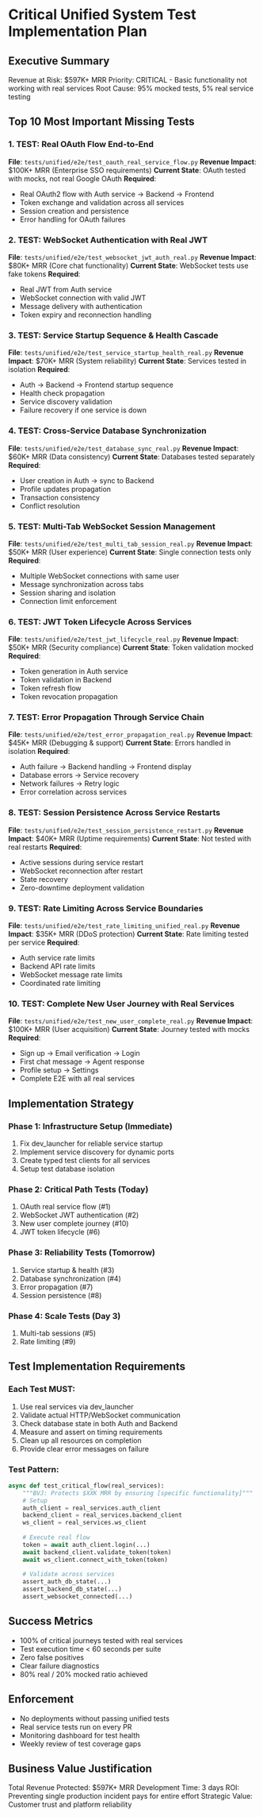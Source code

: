 # Critical Unified System Test Implementation Plan

## Executive Summary
Revenue at Risk: $597K+ MRR
Priority: CRITICAL - Basic functionality not working with real services
Root Cause: 95% mocked tests, 5% real service testing

## Top 10 Most Important Missing Tests

### 1. TEST: Real OAuth Flow End-to-End
**File**: `tests/unified/e2e/test_oauth_real_service_flow.py`
**Revenue Impact**: $100K+ MRR (Enterprise SSO requirements)
**Current State**: OAuth tested with mocks, not real Google OAuth
**Required**: 
- Real OAuth2 flow with Auth service → Backend → Frontend
- Token exchange and validation across all services
- Session creation and persistence
- Error handling for OAuth failures

### 2. TEST: WebSocket Authentication with Real JWT
**File**: `tests/unified/e2e/test_websocket_jwt_auth_real.py`
**Revenue Impact**: $80K+ MRR (Core chat functionality)
**Current State**: WebSocket tests use fake tokens
**Required**:
- Real JWT from Auth service
- WebSocket connection with valid JWT
- Message delivery with authentication
- Token expiry and reconnection handling

### 3. TEST: Service Startup Sequence & Health Cascade
**File**: `tests/unified/e2e/test_service_startup_health_real.py`
**Revenue Impact**: $70K+ MRR (System reliability)
**Current State**: Services tested in isolation
**Required**:
- Auth → Backend → Frontend startup sequence
- Health check propagation
- Service discovery validation
- Failure recovery if one service is down

### 4. TEST: Cross-Service Database Synchronization
**File**: `tests/unified/e2e/test_database_sync_real.py`
**Revenue Impact**: $60K+ MRR (Data consistency)
**Current State**: Databases tested separately
**Required**:
- User creation in Auth → sync to Backend
- Profile updates propagation
- Transaction consistency
- Conflict resolution

### 5. TEST: Multi-Tab WebSocket Session Management
**File**: `tests/unified/e2e/test_multi_tab_session_real.py`
**Revenue Impact**: $50K+ MRR (User experience)
**Current State**: Single connection tests only
**Required**:
- Multiple WebSocket connections with same user
- Message synchronization across tabs
- Session sharing and isolation
- Connection limit enforcement

### 6. TEST: JWT Token Lifecycle Across Services
**File**: `tests/unified/e2e/test_jwt_lifecycle_real.py`
**Revenue Impact**: $50K+ MRR (Security compliance)
**Current State**: Token validation mocked
**Required**:
- Token generation in Auth service
- Token validation in Backend
- Token refresh flow
- Token revocation propagation

### 7. TEST: Error Propagation Through Service Chain
**File**: `tests/unified/e2e/test_error_propagation_real.py`
**Revenue Impact**: $45K+ MRR (Debugging & support)
**Current State**: Errors handled in isolation
**Required**:
- Auth failure → Backend handling → Frontend display
- Database errors → Service recovery
- Network failures → Retry logic
- Error correlation across services

### 8. TEST: Session Persistence Across Service Restarts
**File**: `tests/unified/e2e/test_session_persistence_restart.py`
**Revenue Impact**: $40K+ MRR (Uptime requirements)
**Current State**: Not tested with real restarts
**Required**:
- Active sessions during service restart
- WebSocket reconnection after restart
- State recovery
- Zero-downtime deployment validation

### 9. TEST: Rate Limiting Across Service Boundaries
**File**: `tests/unified/e2e/test_rate_limiting_unified_real.py`
**Revenue Impact**: $35K+ MRR (DDoS protection)
**Current State**: Rate limiting tested per service
**Required**:
- Auth service rate limits
- Backend API rate limits
- WebSocket message rate limits
- Coordinated rate limiting

### 10. TEST: Complete New User Journey with Real Services
**File**: `tests/unified/e2e/test_new_user_complete_real.py`
**Revenue Impact**: $100K+ MRR (User acquisition)
**Current State**: Journey tested with mocks
**Required**:
- Sign up → Email verification → Login
- First chat message → Agent response
- Profile setup → Settings
- Complete E2E with all real services

## Implementation Strategy

### Phase 1: Infrastructure Setup (Immediate)
1. Fix dev_launcher for reliable service startup
2. Implement service discovery for dynamic ports
3. Create typed test clients for all services
4. Setup test database isolation

### Phase 2: Critical Path Tests (Today)
1. OAuth real service flow (#1)
2. WebSocket JWT authentication (#2)
3. New user complete journey (#10)
4. JWT token lifecycle (#6)

### Phase 3: Reliability Tests (Tomorrow)
1. Service startup & health (#3)
2. Database synchronization (#4)
3. Error propagation (#7)
4. Session persistence (#8)

### Phase 4: Scale Tests (Day 3)
1. Multi-tab sessions (#5)
2. Rate limiting (#9)

## Test Implementation Requirements

### Each Test MUST:
1. Use real services via dev_launcher
2. Validate actual HTTP/WebSocket communication
3. Check database state in both Auth and Backend
4. Measure and assert on timing requirements
5. Clean up all resources on completion
6. Provide clear error messages on failure

### Test Pattern:
```python
async def test_critical_flow(real_services):
    """BVJ: Protects $XXK MRR by ensuring [specific functionality]"""
    # Setup
    auth_client = real_services.auth_client
    backend_client = real_services.backend_client
    ws_client = real_services.ws_client
    
    # Execute real flow
    token = await auth_client.login(...)
    await backend_client.validate_token(token)
    await ws_client.connect_with_token(token)
    
    # Validate across services
    assert_auth_db_state(...)
    assert_backend_db_state(...)
    assert_websocket_connected(...)
```

## Success Metrics
- 100% of critical journeys tested with real services
- Test execution time < 60 seconds per suite
- Zero false positives
- Clear failure diagnostics
- 80% real / 20% mocked ratio achieved

## Enforcement
- No deployments without passing unified tests
- Real service tests run on every PR
- Monitoring dashboard for test health
- Weekly review of test coverage gaps

## Business Value Justification
Total Revenue Protected: $597K+ MRR
Development Time: 3 days
ROI: Preventing single production incident pays for entire effort
Strategic Value: Customer trust and platform reliability